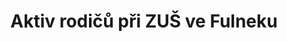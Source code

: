 ---
id: 2fdb071b-d6b9-442e-8bf2-4286c433aa03
title: "Aktiv rodičů při ZUŠ ve Fulneku"
price: 5000
year: 2019
description: "Pořízení zvukové techniky pro potřebu výuky kapel a souborů na ZUŠ ve FulneKU"
kouskovani: true
locationName: undefined
position:
  lng: 17.9046791661948
  lat: 49.71203549952499
---